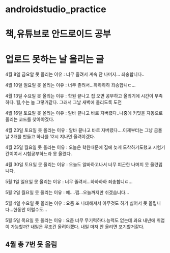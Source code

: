 # androidstudio_practice
# 책,유튜브로 안드로이드 공부
# 업로드 못하는 날 올리는 글
<p> 4월 8일 금요알 못 올리는 이유 : 너무 졸려서 계속 잔 나머지... 죄송합니다..</p>
<p> 4월 10일 일요일 못 올리는 이유 : 너무 졸려서...하하하하 죄송합니ㄷ...</p>
<p> 4월 13일 수요일 못 올리는 이유 : 학원 끝나고 집 오면 공부하고 올리기에 시간이 부족하다. 월,수는 늘 그렇거같다. 그래서 그날 새벽에 올리도록 도전</p>
<p> 4월 16일 토요일 못 올리는 이유 : 알바 끝나고 바로 자버렸다..나중에 커밋을 자동으로 올리는 코드를 찾아야겠다.</p>
<p> 4월 23일 토요일 못 올리는 이유 : 알바 끝나고 바로 자버렸다....이제부터는 그냥 금욜날 2개를 만들고 하나를 12시 지나면 올려야겠다.</p>
<p> 4월 25일 월요일 못 올리는 이유 : 오늘은 학원때문에 집에 늦게 도착하기도했고 시험기간이여서 시험공부하느라 못 올렸다.</p> 
<p> 4월 30일 토요일 못 올리는 이유 : 오늘도 알바하고나서 너무 피곤한 나머지 못 올렸립니다.</p> 
<p> 5월 1일 일요일 못 올리는 이유 : 너무 졸려서...하하하하 죄송합니ㄷ...</p>
<p> 5월 2일 월요일 못 올리는 이유 : 예....쩝...오늘까지만 쉬겠습니다...</p>
<p> 5월 4일 수요일 못 올리는 이유 : 요즘 또 나태해져서 아무것도 하기 싫어서 못 올립니다...한동안 이럴수도...</p> 
<p> 5월 5일 목요일 못 올리는 이유 : 요즘 너무 무기력하다.능력도 없는데 과요 내년에 취업이 가능할까? 내일은 무조건 올려야겠다. 내일 마저 안 올리면 포기할거같다.</p>

## 4월 총 7번 못 올림
